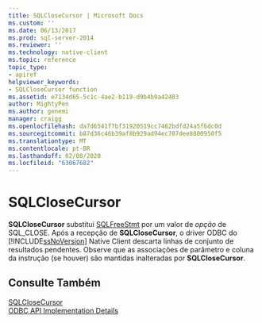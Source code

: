 ```yaml
---
title: SQLCloseCursor | Microsoft Docs
ms.custom: ''
ms.date: 06/13/2017
ms.prod: sql-server-2014
ms.reviewer: ''
ms.technology: native-client
ms.topic: reference
topic_type:
- apiref
helpviewer_keywords:
- SQLCloseCursor function
ms.assetid: e7134d65-5c1c-4ae2-b119-d9b4b9a42483
author: MightyPen
ms.author: genemi
manager: craigg
ms.openlocfilehash: da7d6541f7bf31920519cc7462bdfd24a5f6dc0d
ms.sourcegitcommit: b87d36c46b39af8b929ad94ec707dee8800950f5
ms.translationtype: MT
ms.contentlocale: pt-BR
ms.lasthandoff: 02/08/2020
ms.locfileid: "63067682"
---
```

# <a name="sqlclosecursor"></a>SQLCloseCursor
  **SQLCloseCursor** substitui [SQLFreeStmt](sqlfreestmt.md) por um valor de *opção* de SQL_CLOSE. Após a recepção de **SQLCloseCursor**, o driver ODBC do [!INCLUDE[ssNoVersion](../../includes/ssnoversion-md.md)] Native Client descarta linhas de conjunto de resultados pendentes. Observe que as associações de parâmetro e coluna da instrução (se houver) são mantidas inalteradas por **SQLCloseCursor**.  
  
## <a name="see-also"></a>Consulte Também  
 [SQLCloseCursor](https://go.microsoft.com/fwlink/?LinkId=59331)   
 [ODBC API Implementation Details](odbc-api-implementation-details.md)  
  
  
